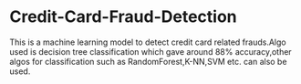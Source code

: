 # Credit-Card-Fraud-Detection
This is a machine learning model to detect credit card related frauds.Algo used is decision tree classification which gave around 88% accuracy,other algos for classification such as RandomForest,K-NN,SVM etc. can also be used.
